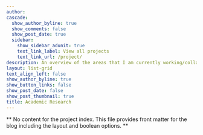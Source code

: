 ```yaml
---
author:
cascade:
  show_author_byline: true
  show_comments: false
  show_post_date: true
  sidebar:
    show_sidebar_adunit: true
    text_link_label: View all projects
    text_link_url: /project/
description: An overview of the areas that I am currently working/collaborating on
layout: list-grid
text_align_left: false
show_author_byline: true
show_button_links: false
show_post_date: false
show_post_thumbnail: true
title: Academic Research
---
```


** No content for the project index. This file provides front matter for the blog including the layout and boolean options. **
